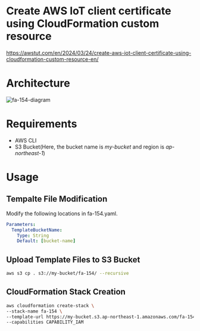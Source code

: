 # Create AWS IoT client certificate using CloudFormation custom resource

https://awstut.com/en/2024/03/24/create-aws-iot-client-certificate-using-cloudformation-custom-resource-en/

# Architecture

![fa-154-diagram](https://github.com/awstut-an-r/awstut-fa/assets/84276199/ce28514d-6393-44e2-8de9-a4361797f834)

# Requirements

* AWS CLI
* S3 Bucket(Here, the bucket name is *my-bucket* and region is *ap-northeast-1*)

# Usage

## Tempalte File Modification

Modify the following locations in fa-154.yaml.

```yaml
Parameters:
  TemplateBucketName:
    Type: String
    Default: [bucket-name]
```

## Upload  Template Files to S3 Bucket

```bash
aws s3 cp . s3://my-bucket/fa-154/ --recursive
```

## CloudFormation Stack Creation

```bash
aws cloudformation create-stack \
--stack-name fa-154 \
--template-url https://my-bucket.s3.ap-northeast-1.amazonaws.com/fa-154/fa-154.yaml \
--capabilities CAPABILITY_IAM
```
